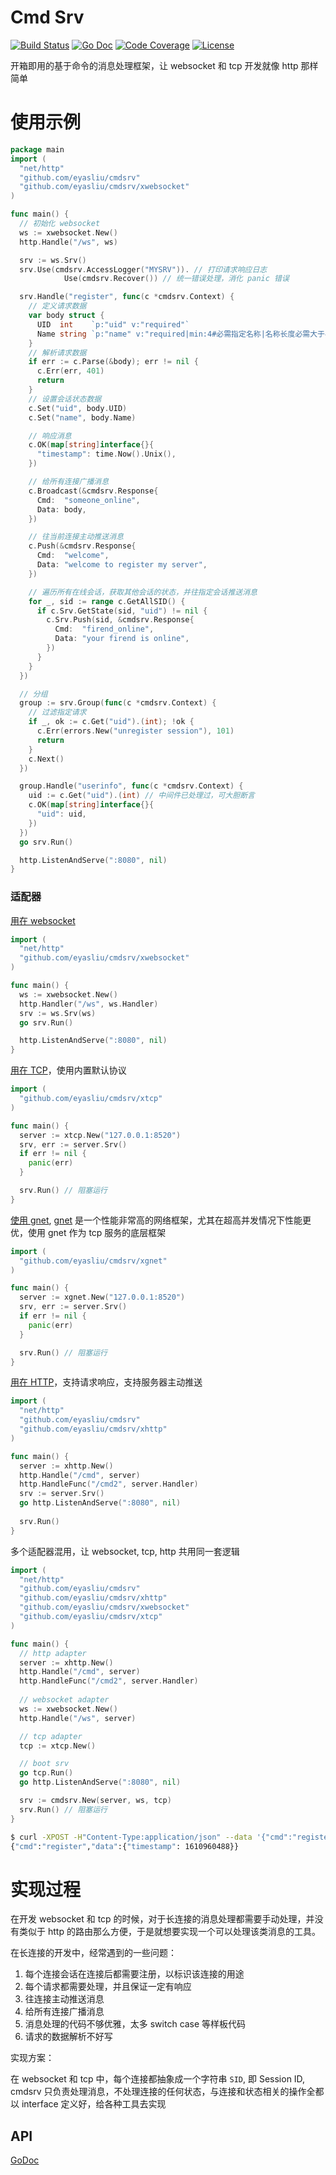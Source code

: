 # Cmd Srv

[![Build Status](https://travis-ci.com/eyasliu/cmdsrv.svg)](https://travis-ci.com/eyasliu/cmdsrv)
[![Go Doc](https://godoc.org/github.com/eyasliu/cmdsrv?status.svg)](https://godoc.org/github.com/eyasliu/cmdsrv)
[![Code Coverage](https://codecov.io/gh/eyasliu/cmdsrv/branch/master/graph/badge.svg)](https://codecov.io/gh/eyasliu/cmdsrv/branch/master)
[![License](https://img.shields.io/github/license/eyasliu/cmdsrv.svg?style=flat)](https://github.com/eyasliu/cmdsrv)

开箱即用的基于命令的消息处理框架，让 websocket 和 tcp 开发就像 http 那样简单

# 使用示例


```go
package main
import (
  "net/http"
  "github.com/eyasliu/cmdsrv"
  "github.com/eyasliu/cmdsrv/xwebsocket"
)

func main() {
  // 初始化 websocket
  ws := xwebsocket.New()
  http.Handle("/ws", ws)

  srv := ws.Srv()
  srv.Use(cmdsrv.AccessLogger("MYSRV")). // 打印请求响应日志
            Use(cmdsrv.Recover()) // 统一错误处理，消化 panic 错误

  srv.Handle("register", func(c *cmdsrv.Context) {
    // 定义请求数据
    var body struct {
      UID  int    `p:"uid" v:"required"`
      Name string `p:"name" v:"required|min:4#必需指定名称|名称长度必需大于4位"`
    }
    // 解析请求数据
    if err := c.Parse(&body); err != nil {
      c.Err(err, 401)
      return
    }
    // 设置会话状态数据
    c.Set("uid", body.UID)
    c.Set("name", body.Name)

    // 响应消息
    c.OK(map[string]interface{}{
      "timestamp": time.Now().Unix(),
    })

    // 给所有连接广播消息
    c.Broadcast(&cmdsrv.Response{
      Cmd:  "someone_online",
      Data: body,
    })

    // 往当前连接主动推送消息
    c.Push(&cmdsrv.Response{
      Cmd:  "welcome",
      Data: "welcome to register my server",
    })

    // 遍历所有在线会话，获取其他会话的状态，并往指定会话推送消息
    for _, sid := range c.GetAllSID() {
      if c.Srv.GetState(sid, "uid") != nil {
        c.Srv.Push(sid, &cmdsrv.Response{
          Cmd:  "firend_online",
          Data: "your firend is online",
        })
      }
    }
  })

  // 分组
  group := srv.Group(func(c *cmdsrv.Context) {
    // 过滤指定请求
    if _, ok := c.Get("uid").(int); !ok {
      c.Err(errors.New("unregister session"), 101)
      return
    }
    c.Next()
  })

  group.Handle("userinfo", func(c *cmdsrv.Context) {
    uid := c.Get("uid").(int) // 中间件已处理过，可大胆断言
    c.OK(map[string]interface{}{
      "uid": uid,
    })
  })
  go srv.Run()

  http.ListenAndServe(":8080", nil)
}
```


### 适配器

[用在 websocket](./xwebsocket)

```go
import (
  "net/http"
  "github.com/eyasliu/cmdsrv/xwebsocket"
)

func main() {
  ws := xwebsocket.New()
  http.Handler("/ws", ws.Handler)
  srv := ws.Srv(ws)
  go srv.Run()

  http.ListenAndServe(":8080", nil)
}
```

[用在 TCP](./xtcp)，使用内置默认协议

```go
import (
  "github.com/eyasliu/cmdsrv/xtcp"
)

func main() {
  server := xtcp.New("127.0.0.1:8520")
  srv, err := server.Srv()
  if err != nil {
    panic(err)
  }

  srv.Run() // 阻塞运行
}
```

[使用 gnet](./gnet), [gnet](https://github.com/panjf2000/gnet) 是一个性能非常高的网络框架，尤其在超高并发情况下性能更优，使用 gnet 作为 tcp 服务的底层框架

```go
import (
  "github.com/eyasliu/cmdsrv/xgnet"
)

func main() {
  server := xgnet.New("127.0.0.1:8520")
  srv, err := server.Srv()
  if err != nil {
    panic(err)
  }

  srv.Run() // 阻塞运行
}
```

[用在 HTTP](./xhttp)，支持请求响应，支持服务器主动推送

```go
import (
  "net/http"
  "github.com/eyasliu/cmdsrv"
  "github.com/eyasliu/cmdsrv/xhttp"
)

func main() {
  server := xhttp.New()
  http.Handle("/cmd", server)
  http.HandleFunc("/cmd2", server.Handler)
  srv := server.Srv()
  go http.ListenAndServe(":8080", nil)
	
  srv.Run()
}
```

多个适配器混用，让 websocket, tcp, http 共用同一套逻辑

```go
import (
  "net/http"
  "github.com/eyasliu/cmdsrv"
  "github.com/eyasliu/cmdsrv/xhttp"
  "github.com/eyasliu/cmdsrv/xwebsocket"
  "github.com/eyasliu/cmdsrv/xtcp"
)

func main() {
  // http adapter
  server := xhttp.New()
  http.Handle("/cmd", server)
  http.HandleFunc("/cmd2", server.Handler)
  
  // websocket adapter
  ws := xwebsocket.New()
  http.Handle("/ws", server)

  // tcp adapter
  tcp := xtcp.New()

  // boot srv
  go tcp.Run()
  go http.ListenAndServe(":8080", nil)

  srv := cmdsrv.New(server, ws, tcp)
  srv.Run() // 阻塞运行
}
```

```sh
$ curl -XPOST -H"Content-Type:application/json" --data '{"cmd":"register", "data":{"uid": 101, "name": "eyasliu"}}' http://localhost:8080/cmd
{"cmd":"register","data":{"timestamp": 1610960488}}
```

# 实现过程

在开发 websocket 和 tcp 的时候，对于长连接的消息处理都需要手动处理，并没有类似于 http 的路由那么方便，于是就想要实现一个可以处理该类消息的工具。

在长连接的开发中，经常遇到的一些问题：

 1. 每个连接会话在连接后都需要注册，以标识该连接的用途
 2. 每个请求都需要处理，并且保证一定有响应
 3. 往连接主动推送消息
 4. 给所有连接广播消息
 5. 消息处理的代码不够优雅，太多 switch case 等样板代码
 6. 请求的数据解析不好写

实现方案：

在 websocket 和 tcp 中，每个连接都抽象成一个字符串 `SID`, 即 Session ID, cmdsrv 只负责处理消息，不处理连接的任何状态，与连接和状态相关的操作全都以 interface 定义好，给各种工具去实现

## API

[GoDoc](https://pkg.go.dev/github.com/eyasliu/cmdsrv)
